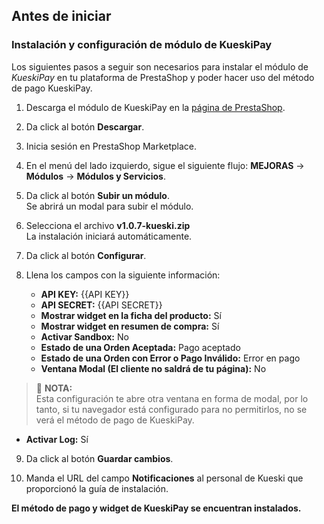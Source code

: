 ## Antes de iniciar

### Instalación y configuración de módulo de KueskiPay
Los siguientes pasos a seguir son necesarios para instalar el módulo de _KueskiPay_ en tu plataforma de PrestaShop y poder hacer uso del método de pago KueskiPay. 

1. Descarga el módulo de KueskiPay en la [página de PrestaShop](https://addons.prestashop.com/es/pago-tarjeta-carteras-digitales/51986-kueski-pay-compra-a-plazos-y-sin-tarjeta.html). 

2. Da click al botón **Descargar**.

3. Inicia sesión en PrestaShop Marketplace. 

4. En el menú del lado izquierdo, sigue el siguiente flujo: **MEJORAS** -> **Módulos** -> **Módulos y Servicios**. 

5. Da click al botón **Subir un módulo**. <br>
Se abrirá un modal para subir el módulo. 

6. Selecciona el archivo **v1.0.7-kueski.zip** <br>
La instalación iniciará automáticamente. 

7. Da click al botón **Configurar**.

8. Llena los campos con la siguiente información:
   * **API KEY:** {{API KEY}} <br>
   * **API SECRET:** {{API SECRET}} <br>
   * **Mostrar widget en la ficha del producto:** Sí <br>
   * **Mostrar widget en resumen de compra:** Sí <br>
   * **Activar Sandbox:** No <br>
   * **Estado de una Orden Aceptada:** Pago aceptado <br>
   * **Estado de una Orden con Error o Pago Inválido:** Error en pago <br>
   * **Ventana Modal (El cliente no saldrá de tu página):** No <br>

> :page_facing_up: **NOTA:**  
> Esta configuración te abre otra ventana en forma de modal, por lo tanto, si tu navegador está configurado para no permitirlos, no se verá el método de pago de KueskiPay.

   * **Activar Log:** Sí

9. Da click al botón **Guardar cambios**.

10. Manda el URL del campo **Notificaciones** al personal de Kueski que proporcionó la guía de instalación. 

**El método de pago y widget de KueskiPay se encuentran instalados.**
